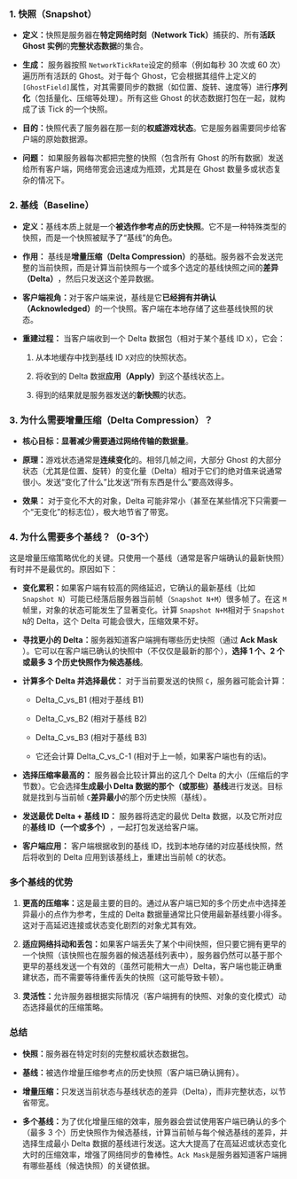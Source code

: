 
### 1. 快照（Snapshot）

- ​**​定义：​**​ 快照是服务器在​**​特定网络时刻（Network Tick）​**​ 捕获的、所有​**​活跃 Ghost 实例​**​的​**​完整状态数据​**​的集合。
    
- ​**​生成：​**​ 服务器按照 `NetworkTickRate`设定的频率（例如每秒 30 次或 60 次）遍历所有活跃的 Ghost。对于每个 Ghost，它会根据其组件上定义的 `[GhostField]`属性，对其需要同步的数据（如位置、旋转、速度等）进行​**​序列化​**​（包括量化、压缩等处理）。所有这些 Ghost 的状态数据打包在一起，就构成了该 Tick 的一个快照。
    
- ​**​目的：​**​ 快照代表了服务器在那一刻的​**​权威游戏状态​**​。它是服务器需要同步给客户端的原始数据源。
    
- ​**​问题：​**​ 如果服务器每次都把完整的快照（包含所有 Ghost 的所有数据）发送给所有客户端，网络带宽会迅速成为瓶颈，尤其是在 Ghost 数量多或状态复杂的情况下。
    

### 2. 基线（Baseline）

- ​**​定义：​**​ 基线本质上就是一个​**​被选作参考点的历史快照​**​。它不是一种特殊类型的快照，而是一个快照被赋予了“基线”的角色。
    
- ​**​作用：​**​ 基线是​**​增量压缩（Delta Compression）​**​ 的基础。服务器不会发送完整的当前快照，而是计算当前快照与一个或多个选定的基线快照之间的​**​差异（Delta）​**​，然后只发送这个差异数据。
    
- ​**​客户端视角：​**​ 对于客户端来说，基线是它​**​已经拥有并确认（Acknowledged）​**​ 的一个快照。客户端在本地存储了这些基线快照的状态。
    
- ​**​重建过程：​**​ 当客户端收到一个 Delta 数据包（相对于某个基线 ID `X`），它会：
    
    1. 从本地缓存中找到基线 ID `X`对应的快照状态。
        
    2. 将收到的 Delta 数据​**​应用（Apply）​**​ 到这个基线状态上。
        
    3. 得到的结果就是服务器发送的​**​新快照​**​的状态。
        
    

### 3. 为什么需要增量压缩（Delta Compression）？

- ​**​核心目标：​**​ ​**​显著减少需要通过网络传输的数据量​**​。
    
- ​**​原理：​**​ 游戏状态通常是​**​连续变化​**​的。相邻几帧之间，大部分 Ghost 的大部分状态（尤其是位置、旋转）的变化量（Delta）相对于它们的绝对值来说通常很小。发送“变化了什么”比发送“所有东西是什么”要高效得多。
    
- ​**​效果：​**​ 对于变化不大的对象，Delta 可能非常小（甚至在某些情况下只需要一个“无变化”的标志位），极大地节省了带宽。
    

### 4. 为什么需要多个基线？（0-3个）

这是增量压缩策略优化的关键。只使用一个基线（通常是客户端确认的最新快照）有时并不是最优的。原因如下：

- ​**​变化累积：​**​ 如果客户端有较高的网络延迟，它确认的最新基线（比如 `Snapshot N`）可能已经落后服务器当前帧（`Snapshot N+M`）很多帧了。在这 `M`帧里，对象的状态可能发生了显著变化。计算 `Snapshot N+M`相对于 `Snapshot N`的 Delta，这个 Delta 可能会很大，压缩效果不好。
    
- ​**​寻找更小的 Delta：​**​ 服务器知道客户端拥有哪些历史快照（通过 ​**​Ack Mask​**​）。它可以在客户端已确认的快照中（不仅仅是最新的那个），​**​选择 1 个、2 个或最多 3 个历史快照作为候选基线​**​。
    
- ​**​计算多个 Delta 并选择最优：​**​ 对于当前要发送的快照 `C`，服务器可能会计算：
    
    - Delta_C_vs_B1 (相对于基线 B1)
        
    - Delta_C_vs_B2 (相对于基线 B2)
        
    - Delta_C_vs_B3 (相对于基线 B3)
        
    - 它还会计算 Delta_C_vs_C-1 (相对于上一帧，如果客户端也有的话)。
        
    
- ​**​选择压缩率最高的：​**​ 服务器会比较计算出的这几个 Delta 的大小（压缩后的字节数）。它会选择​**​生成最小 Delta 数据的那个（或那些）基线​**​进行发送。目标就是找到与当前帧 `C`​**​差异最小​**​的那个历史快照（基线）。
    
- ​**​发送最优 Delta + 基线 ID：​**​ 服务器将选定的最优 Delta 数据，以及它所对应的​**​基线 ID（一个或多个）​**​，一起打包发送给客户端。
    
- ​**​客户端应用：​**​ 客户端根据收到的基线 ID，找到本地存储的对应基线快照，然后将收到的 Delta 应用到该基线上，重建出当前帧 `C`的状态。
    

### 多个基线的优势

1. ​**​更高的压缩率：​**​ 这是最主要的目的。通过从客户端已知的多个历史点中选择差异最小的点作为参考，生成的 Delta 数据量通常比只使用最新基线要小得多。这对于高延迟连接或状态变化剧烈的对象尤其有效。
    
2. ​**​适应网络抖动和丢包：​**​ 如果客户端丢失了某个中间快照，但只要它拥有更早的一个快照（该快照也在服务器的候选基线列表中），服务器仍然可以基于那个更早的基线发送一个有效的（虽然可能稍大一点）Delta，客户端也能正确重建状态，而不需要等待重传丢失的快照（这可能导致卡顿）。
    
3. ​**​灵活性：​**​ 允许服务器根据实际情况（客户端拥有的快照、对象的变化模式）动态选择最优的压缩策略。
    

### 总结

- ​**​快照：​**​ 服务器在特定时刻的完整权威状态数据包。
    
- ​**​基线：​**​ 被选作增量压缩参考点的历史快照（客户端已确认拥有）。
    
- ​**​增量压缩：​**​ 只发送当前状态与基线状态的差异（Delta），而非完整状态，以节省带宽。
    
- ​**​多个基线：​**​ 为了优化增量压缩的效率，服务器会尝试使用客户端已确认的多个（最多 3 个）历史快照作为候选基线，计算当前帧与每个候选基线的差异，并选择生成最小 Delta 数据的基线进行发送。这大大提高了在高延迟或状态变化大时的压缩效率，增强了网络同步的鲁棒性。`Ack Mask`是服务器知道客户端拥有哪些基线（候选快照）的关键依据。